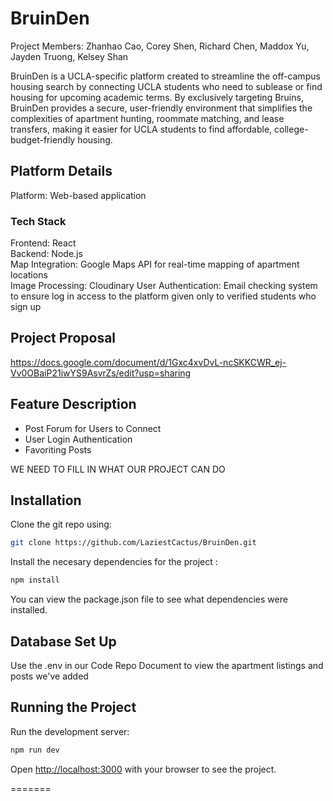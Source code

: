 # BruinDen
Project Members: Zhanhao Cao, Corey Shen, Richard Chen, Maddox Yu, Jayden Truong, Kelsey Shan

BruinDen is a UCLA-specific platform created to streamline the off-campus housing search by connecting UCLA students who need to sublease or find housing for upcoming academic terms. By exclusively targeting Bruins, BruinDen provides a secure, user-friendly environment that simplifies the complexities of apartment hunting, roommate matching, and lease transfers, making it easier for UCLA students to find affordable, college-budget-friendly housing.

## Platform Details
Platform: Web-based application

### Tech Stack
Frontend: React  
Backend: Node.js  
Map Integration: Google Maps API for real-time mapping of apartment locations  
Image Processing: Cloudinary
User Authentication: Email checking system to ensure log in access to the platform given only to verified students who sign up

## Project Proposal
https://docs.google.com/document/d/1Gxc4xvDvL-ncSKKCWR_ej-Vv0OBaiP21iwYS9AsvrZs/edit?usp=sharing 

## Feature Description
- Post Forum for Users to Connect
- User Login Authentication
- Favoriting Posts

WE NEED TO FILL IN WHAT OUR PROJECT CAN DO 


## Installation

Clone the git repo using:

```bash
git clone https://github.com/LaziestCactus/BruinDen.git
```

Install the necesary dependencies for the project :
```bash
npm install
```
You can view the package.json file to see what dependencies were installed.

## Database Set Up
Use the .env in our Code Repo Document to view the apartment listings and posts we've added

## Running the Project

Run the development server:

```bash
npm run dev
```

Open [http://localhost:3000](http://localhost:3000) with your browser to see the project.

=======
